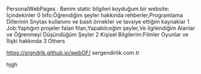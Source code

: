PersonalWebPages : Benim static bilgileri koyduğum bir website: 
İçindekinler
0 Info:Öğrendiğim şeyler hakkında rehberler,Programlama Dillerinin Snytax kullanımı ve basit örnekler ve tavsiye ettiğim kaynaklar
1 Job:Yaptığım projeler falan filan,Yapabilceğim şeyler,Ve ilgilendiğim Alanlar ve Öğrenmeyi Düşündüğüm Şeyler
2 Kişisel Bilgilerim:Filmler Oyunlar ve İlişki hakkında
3 Others 

https://srgndrlk.github.io/webOF/
sergendirlik.com.tr

hjgh
